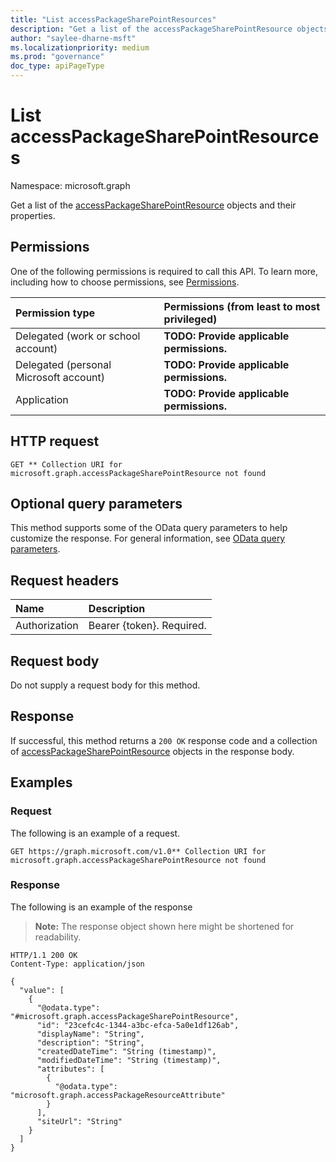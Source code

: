 ```yaml
---
title: "List accessPackageSharePointResources"
description: "Get a list of the accessPackageSharePointResource objects and their properties."
author: "saylee-dharne-msft"
ms.localizationpriority: medium
ms.prod: "governance"
doc_type: apiPageType
---
```


# List accessPackageSharePointResources
Namespace: microsoft.graph



Get a list of the [accessPackageSharePointResource](../resources/accesspackagesharepointresource.md) objects and their properties.

## Permissions
One of the following permissions is required to call this API. To learn more, including how to choose permissions, see [Permissions](/graph/permissions-reference).

|Permission type|Permissions (from least to most privileged)|
|:---|:---|
|Delegated (work or school account)|**TODO: Provide applicable permissions.**|
|Delegated (personal Microsoft account)|**TODO: Provide applicable permissions.**|
|Application|**TODO: Provide applicable permissions.**|

## HTTP request

<!-- {
  "blockType": "ignored"
}
-->
``` http
GET ** Collection URI for microsoft.graph.accessPackageSharePointResource not found
```

## Optional query parameters
This method supports some of the OData query parameters to help customize the response. For general information, see [OData query parameters](/graph/query-parameters).

## Request headers
|Name|Description|
|:---|:---|
|Authorization|Bearer {token}. Required.|

## Request body
Do not supply a request body for this method.

## Response

If successful, this method returns a `200 OK` response code and a collection of [accessPackageSharePointResource](../resources/accesspackagesharepointresource.md) objects in the response body.

## Examples

### Request
The following is an example of a request.
<!-- {
  "blockType": "request",
  "name": "list_accesspackagesharepointresource"
}
-->
``` http
GET https://graph.microsoft.com/v1.0** Collection URI for microsoft.graph.accessPackageSharePointResource not found
```


### Response
The following is an example of the response
>**Note:** The response object shown here might be shortened for readability.
<!-- {
  "blockType": "response",
  "truncated": true,
  "@odata.type": "Collection(microsoft.graph.accessPackageSharePointResource)"
}
-->
``` http
HTTP/1.1 200 OK
Content-Type: application/json

{
  "value": [
    {
      "@odata.type": "#microsoft.graph.accessPackageSharePointResource",
      "id": "23cefc4c-1344-a3bc-efca-5a0e1df126ab",
      "displayName": "String",
      "description": "String",
      "createdDateTime": "String (timestamp)",
      "modifiedDateTime": "String (timestamp)",
      "attributes": [
        {
          "@odata.type": "microsoft.graph.accessPackageResourceAttribute"
        }
      ],
      "siteUrl": "String"
    }
  ]
}
```

